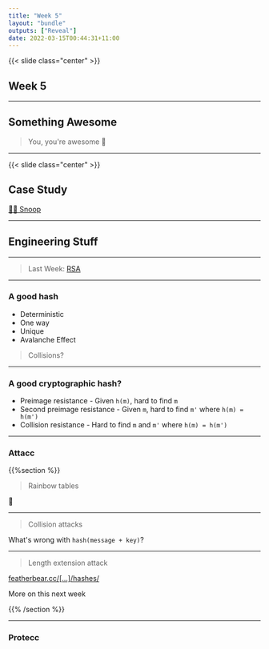 ```yaml
---
title: "Week 5"
layout: "bundle"
outputs: ["Reveal"]
date: 2022-03-15T00:44:31+11:00
---
```


{{< slide class="center" >}}

## Week 5

---

## Something Awesome

> You, you're awesome 💖

---

{{< slide class="center" >}}

## Case Study

[👩‍⚖️ Snoop](https://www.openlearning.com/unswcyber/courses/security-engineering-22t1/casestudies/snoop/)

--- 

## Engineering Stuff

---

> Last Week: [RSA](https://featherbear.cc/tutoring-unsw-22t1-cs6441/rsa/tutorial.html)

---

### A good hash

* Deterministic
* One way
* Unique
* Avalanche Effect

> Collisions?

---

### A good cryptographic hash?

* Preimage resistance - Given `h(m)`, hard to find `m`
* Second preimage resistance - Given `m`, hard to find `m'` where `h(m) = h(m')`
* Collision resistance - Hard to find `m` and `m'` where `h(m) = h(m')`

---

### Attacc

{{%section %}}

> Rainbow tables

🌈

---

> Collision attacks

What's wrong with `hash(message + key)`?

---

> Length extension attack

[featherbear.cc/[...]/hashes/](https://featherbear.cc/UNSW-COMP6441/blog/post/hashes/)

More on this next week

{{% /section %}}

---

### Protecc

